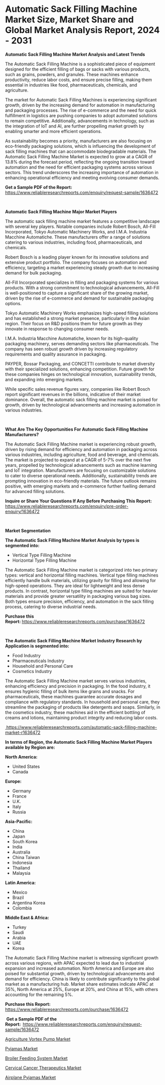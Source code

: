 <p><h1>Automatic Sack Filling Machine Market Size, Market Share and Global Market Analysis Report, 2024 - 2031</h1></p><p><strong>Automatic Sack Filling Machine Market Analysis and Latest Trends</strong></p>
<p><p>The Automatic Sack Filling Machine is a sophisticated piece of equipment designed for the efficient filling of bags or sacks with various products, such as grains, powders, and granules. These machines enhance productivity, reduce labor costs, and ensure precise filling, making them essential in industries like food, pharmaceuticals, chemicals, and agriculture. </p><p>The market for Automatic Sack Filling Machines is experiencing significant growth, driven by the increasing demand for automation in manufacturing and packaging processes. The rise of e-commerce and the need for quick fulfillment in logistics are pushing companies to adopt automated solutions to remain competitive. Additionally, advancements in technology, such as the integration of IoT and AI, are further propelling market growth by enabling smarter and more efficient operations.</p><p>As sustainability becomes a priority, manufacturers are also focusing on eco-friendly packaging solutions, which is influencing the development of sack filling machines that can accommodate biodegradable materials. The Automatic Sack Filling Machine Market is expected to grow at a CAGR of 13.8% during the forecast period, reflecting the ongoing transition toward automation and the need for efficient packaging systems across various sectors. This trend underscores the increasing importance of automation in enhancing operational efficiency and meeting evolving consumer demands.</p></p>
<p><strong>Get a Sample PDF of the Report:&nbsp;</strong> <a href="https://www.reliableresearchreports.com/enquiry/request-sample/1636472">https://www.reliableresearchreports.com/enquiry/request-sample/1636472</a></p>
<p>&nbsp;</p>
<p><strong>Automatic Sack Filling Machine Major Market Players</strong></p>
<p><p>The automatic sack filling machine market features a competitive landscape with several key players. Notable companies include Robert Bosch, All-Fill Incorporated, Tokyo Automatic Machinery Works, and I.M.A. Industria Macchine Automatiche. These manufacturers offer a range of solutions catering to various industries, including food, pharmaceuticals, and chemicals.</p><p>Robert Bosch is a leading player known for its innovative solutions and extensive product portfolio. The company focuses on automation and efficiency, targeting a market experiencing steady growth due to increasing demand for bulk packaging.</p><p>All-Fill Incorporated specializes in filling and packaging systems for various products. With a strong commitment to technological advancements, All-Fill is well-positioned to capture a significant share of the growing market, driven by the rise of e-commerce and demand for sustainable packaging options.</p><p>Tokyo Automatic Machinery Works emphasizes high-speed filling solutions and has established a strong market presence, particularly in the Asian region. Their focus on R&D positions them for future growth as they innovate in response to changing consumer needs.</p><p>I.M.A. Industria Macchine Automatiche, known for its high-quality packaging machinery, serves demanding sectors like pharmaceuticals. The company has seen robust growth driven by increasing regulatory requirements and quality assurance in packaging.</p><p>PAYPER, Bossar Packaging, and CONCETTI contribute to market diversity with their specialized solutions, enhancing competition. Future growth for these companies hinges on technological innovation, sustainability trends, and expanding into emerging markets.</p><p>While specific sales revenue figures vary, companies like Robert Bosch report significant revenues in the billions, indicative of their market dominance. Overall, the automatic sack filling machine market is poised for growth, driven by technological advancements and increasing automation in various industries.</p></p>
<p>&nbsp;</p>
<p><strong>What Are The Key Opportunities For Automatic Sack Filling Machine Manufacturers?</strong></p>
<p><p>The Automatic Sack Filling Machine market is experiencing robust growth, driven by rising demand for efficiency and automation in packaging across various industries, including agriculture, food and beverage, and chemicals. The market is projected to expand at a CAGR of 5-7% over the next five years, propelled by technological advancements such as machine learning and IoT integration. Manufacturers are focusing on customizable solutions to cater to diverse operational needs. Additionally, sustainability trends are prompting innovation in eco-friendly materials. The future outlook remains positive, with emerging markets and e-commerce further fuelling demand for advanced filling solutions.</p></p>
<p><strong>Inquire or Share Your Questions If Any Before Purchasing This Report:</strong> <a href="https://www.reliableresearchreports.com/enquiry/pre-order-enquiry/1636472">https://www.reliableresearchreports.com/enquiry/pre-order-enquiry/1636472</a></p>
<p>&nbsp;</p>
<p><strong>Market Segmentation</strong></p>
<p><strong>The Automatic Sack Filling Machine Market Analysis by types is segmented into:</strong></p>
<p><ul><li>Vertical Type Filling Machine</li><li>Horizontal Type Filling Machine</li></ul></p>
<p><p>The Automatic Sack Filling Machine market is categorized into two primary types: vertical and horizontal filling machines. Vertical type filling machines efficiently handle bulk materials, utilizing gravity for filling and allowing for high-speed operations. They are ideal for lightweight and less dense products. In contrast, horizontal type filling machines are suited for heavier materials and provide greater versatility in packaging various bag sizes. Both types ensure precision, efficiency, and automation in the sack filling process, catering to diverse industrial needs.</p></p>
<p><strong>Purchase this Report:&nbsp;</strong><a href="https://www.reliableresearchreports.com/purchase/1636472">https://www.reliableresearchreports.com/purchase/1636472</a></p>
<p>&nbsp;</p>
<p><strong>The Automatic Sack Filling Machine Market Industry Research by Application is segmented into:</strong></p>
<p><ul><li>Food Industry</li><li>Pharmaceuticals Industry</li><li>Household and Personal Care</li><li>Cosmetics Industry</li></ul></p>
<p><p>The Automatic Sack Filling Machine market serves various industries, enhancing efficiency and precision in packaging. In the food industry, it ensures hygienic filling of bulk items like grains and snacks. For pharmaceuticals, these machines guarantee accurate dosages and compliance with regulatory standards. In household and personal care, they streamline the packaging of products like detergents and soaps. Similarly, in the cosmetics industry, these machines aid in the efficient bottling of creams and lotions, maintaining product integrity and reducing labor costs.</p></p>
<p><a href="https://www.reliableresearchreports.com/automatic-sack-filling-machine-market-r1636472">&nbsp;https://www.reliableresearchreports.com/automatic-sack-filling-machine-market-r1636472</a></p>
<p><strong>In terms of Region, the Automatic Sack Filling Machine Market Players available by Region are:</strong></p>
<p>
    <p> <strong> North America: </strong>
        <ul>
            <li>United States</li>
            <li>Canada</li>
        </ul>
        </p> 
    <p> <strong> Europe: </strong>
        <ul>
            <li>Germany</li>
            <li>France</li>
            <li>U.K.</li>
            <li>Italy</li>
            <li>Russia</li>
        </ul>
        </p> 
    <p> <strong> Asia-Pacific: </strong>
        <ul>
            <li>China</li>
            <li>Japan</li>
            <li>South Korea</li>
            <li>India</li>
            <li>Australia</li>
            <li>China Taiwan</li>
            <li>Indonesia</li>
            <li>Thailand</li>
            <li>Malaysia</li>
        </ul>
        </p> 
    <p> <strong> Latin America: </strong>
        <ul>
            <li>Mexico</li>
            <li>Brazil</li>
            <li>Argentina Korea</li>
            <li>Colombia</li>
        </ul>
        </p> 
    <p> <strong> Middle East & Africa: </strong>
        <ul>
            <li>Turkey</li>
            <li>Saudi</li>
            <li>Arabia</li>
            <li>UAE</li>
            <li>Korea</li>
        </ul>
    </p>
    </p>
<p><p>The Automatic Sack Filling Machine market is witnessing significant growth across various regions, with APAC expected to lead due to industrial expansion and increased automation. North America and Europe are also poised for substantial growth, driven by technological advancements and demand for efficiency. China is likely to contribute significantly to the global market as a manufacturing hub. Market share estimates indicate APAC at 35%, North America at 25%, Europe at 20%, and China at 15%, with others accounting for the remaining 5%.</p></p>
<p><strong>Purchase this Report: </strong><a href="https://www.reliableresearchreports.com/purchase/1636472">https://www.reliableresearchreports.com/purchase/1636472</a></p>
<p>&nbsp;<strong>Get a Sample PDF of the Report:&nbsp;&nbsp;</strong><a href="https://www.reliableresearchreports.com/enquiry/request-sample/1636472">https://www.reliableresearchreports.com/enquiry/request-sample/1636472</a></p>
<p><strong></strong></p>
<p><p><a href="https://github.com/mauripalmi/Market-Research-Report-List-5/blob/main/agriculture-vortex-pump-market.md">Agriculture Vortex Pump Market</a></p><p><a href="https://issuu.com/reportprime-2/docs/pyjamas-market-size-2030.pptx_3c2698b4f9b57c">Pyjamas Market</a></p><p><a href="https://www.linkedin.com/pulse/broiler-feeding-system-market-share-analysis-growth-trends-zyeqe?trackingId=nInVX6ThR%2ByfU6js6FPz6A%3D%3D">Broiler Feeding System Market</a></p><p><a href="https://www.linkedin.com/pulse/cervical-cancer-therapeutics-industry-sector-new-technologies-3zhie">Cervical Cancer Therapeutics Market</a></p><p><a href="https://issuu.com/reportprime-2/docs/airplane-pyjamas-market-size-2030.p_31aba7c19aa290">Airplane Pyjamas Market</a></p></p>